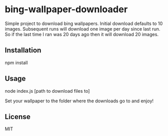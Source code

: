 # bing-wallpaper-downloader

Simple project to download bing wallpapers. Initial download defaults to 10 images. Subsequent runs will download one image per day since last run. So if the last time I ran was 20 days ago then it will download 20 images.

## Installation

npm install

## Usage

node index.js [path to download files to]

Set your wallpaper to the folder where the downloads go to and enjoy!

## License

MIT
